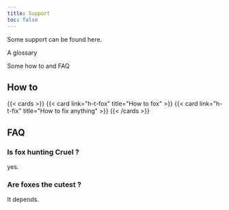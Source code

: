 ```yaml
---
title: Support
toc: false
---
```


Some support can be found here. 

A glossary

Some how to and FAQ

## How to

{{< cards >}}
  {{< card link="h-t-fox" title="How to fox" >}}
  {{< card link="h-t-fix" title="How to fix anything" >}}
{{< /cards >}}

## FAQ

### Is fox hunting Cruel ?  
yes.

### Are foxes the cutest ?  
It depends.